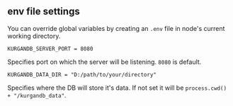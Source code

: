
## env file settings
You can override global variables by creating an `.env` file in node's current working directory.

```env
KURGANDB_SERVER_PORT = 8080
```
Specifies port on which the server will be listening. `8080` is default.

```env
KURGANDB_DATA_DIR = "D:/path/to/your/directory"
```
Specifies where the DB will store it's data. If not set it will be `process.cwd() + "/kurgandb_data"`.